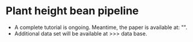 # Plant height bean pipeline

- A complete tutorial is ongoing. Meantime, the paper is available at: "". 
- Additional data set will be available at >>> data base.
